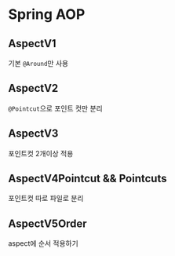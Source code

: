 # Spring AOP

## AspectV1
기본 `@Around`만 사용

## AspectV2
`@Pointcut`으로 포인트 컷만 분리 

## AspectV3
포인트컷 2개이상 적용

## AspectV4Pointcut && Pointcuts 
포인트컷 따로 파일로 분리

## AspectV5Order
aspect에 순서 적용하기
